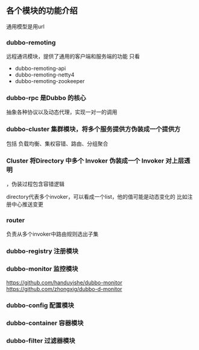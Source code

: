 ## 各个模块的功能介绍  
  通用模型是用url

### dubbo-remoting
  远程通讯模块，提供了通用的客户端和服务端的功能
只看
  - dubbo-remoting-api
  - dubbo-remoting-netty4
  - dubbo-remoting-zookeeper

### dubbo-rpc 是Dubbo 的核心
抽象各种协议以及动态代理，实现一对一的调用

### dubbo-cluster 集群模块，将多个服务提供方伪装成一个提供方
包括 负载均衡、集权容错、路由、分组聚合

### Cluster 将Directory  中多个    Invoker   伪装成一个   Invoker  对上层透明
，伪装过程包含容错逻辑

directory代表多个invoker，可以看成一个list，他的值可能是动态变化的
比如注册中心推送变更

### router
负责从多个invoker中路由规则选出子集

### dubbo-registry 注册模块

### dubbo-monitor 监控模块
https://github.com/handuyishe/dubbo-monitor https://github.com/zhongxig/dubbo-d-monitor

### dubbo-config 配置模块

### dubbo-container  容器模块
### dubbo-filter 过滤器模块
